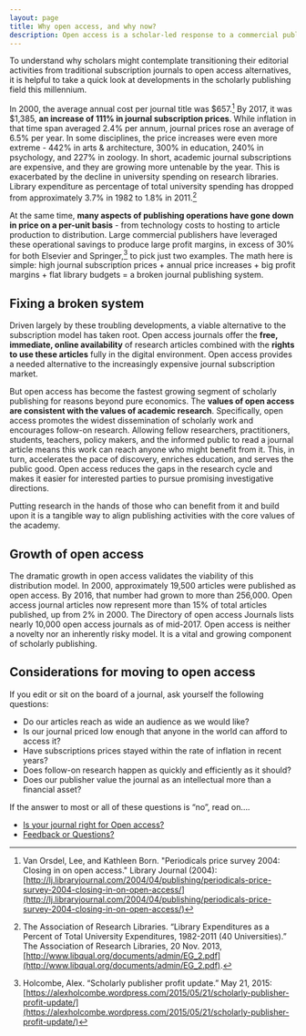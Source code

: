 ```yaml
---
layout: page
title: Why open access, and why now?
description: Open access is a scholar-led response to a commercial publishing market that is increasingly both financially unsustainable and divergent from the core values of academia.
---
```

To understand why scholars might contemplate transitioning their editorial activities from traditional subscription journals to open access alternatives, it is helpful to take a quick look at developments in the scholarly publishing field this millennium.

In 2000, the average annual cost per journal title was $657.[^footnote]  By 2017, it was $1,385, **an increase of 111% in journal subscription prices**.  While inflation in that time span averaged 2.4% per annum, journal prices rose an average of 6.5% per year.  In some disciplines, the price increases were even more extreme - 442% in arts & architecture, 300% in education, 240% in psychology, and 227% in zoology. In short, academic journal subscriptions are expensive, and they are growing more untenable by the year.  This is exacerbated by the decline in university spending on research libraries. Library expenditure as percentage of total university spending has dropped from approximately 3.7% in 1982 to 1.8% in 2011.[^footnote2]

At the same time, **many aspects of publishing operations have gone down in price on a per-unit basis** - from technology costs to hosting to article production to distribution.  Large commercial publishers have leveraged these operational savings to produce large profit margins, in excess of 30% for both Elsevier and Springer,[^footnote3] to pick just two examples.  The math here is simple:  high journal subscription prices + annual price increases + big profit margins + flat library budgets = a broken journal publishing system.

## Fixing a broken system
Driven largely by these troubling developments, a viable alternative to the subscription model has taken root.  Open access journals offer the **free, immediate, online availability** of research articles combined with the **rights to use these articles** fully in the digital environment. Open access provides a needed alternative to the increasingly expensive journal subscription market.

But open access has become the fastest growing segment of scholarly publishing for reasons beyond pure economics.  The **values of open access are consistent with the values of academic research**. Specifically, open access promotes the widest dissemination of scholarly work and encourages follow-on research.  Allowing fellow researchers, practitioners, students, teachers, policy makers, and the informed public to read a journal article means this work can reach anyone who might benefit from it.  This, in turn, accelerates the pace of discovery, enriches education, and serves the public good. Open access reduces the gaps in the research cycle and makes it easier for interested parties to pursue promising investigative directions.  

Putting research in the hands of those who can benefit from it and build upon it is a tangible way to
align publishing activities with the core values of the academy.

## Growth of open access
The dramatic growth in open access validates the viability of this distribution model.  In 2000, approximately 19,500 articles were published as open access. By 2016, that number had grown to more than 256,000. Open access journal articles now represent more than 15% of total articles published, up from 2% in 2000.  The Directory of open access Journals lists nearly 10,000 open access journals as of mid-2017.  Open access is neither a novelty nor an inherently risky model.  It is a vital and growing component of scholarly publishing.

## Considerations for moving to open access
If you edit or sit on the board of a journal, ask yourself the following questions:

* Do our articles reach as wide an audience as we would like?
* Is our journal priced low enough that anyone in the world can afford to access it?
* Have subscriptions prices stayed within the rate of inflation in recent years?
* Does follow-on research happen as quickly and efficiently as it should?
* Does our publisher value the journal as an intellectual more than a financial asset?

If the answer to most or all of these questions is “no”, read on….
<ul class="actions">
  <li><a href="{{ 'is-your-journal-right-for-open-access' | absolute_url }}" class="button special big">Is your journal right for Open access?</a></li>
  <li><a href="/contact" class="button small">Feedback or Questions?</a></li>
</ul>


[^footnote]: Van Orsdel, Lee, and Kathleen Born. "Periodicals price survey 2004: Closing in on open access." Library Journal (2004): [http://lj.libraryjournal.com/2004/04/publishing/periodicals-price-survey-2004-closing-in-on-open-access/](http://lj.libraryjournal.com/2004/04/publishing/periodicals-price-survey-2004-closing-in-on-open-access/)

[^footnote2]: The Association of Research Libraries. “Library Expenditures as a Percent of Total University Expenditures, 1982-2011 (40 Universities).” The Association of Research Libraries, 20 Nov. 2013, [http://www.libqual.org/documents/admin/EG_2.pdf](http://www.libqual.org/documents/admin/EG_2.pdf).

[^footnote3]: Holcombe, Alex. “Scholarly publisher profit update.” May 21, 2015: [https://alexholcombe.wordpress.com/2015/05/21/scholarly-publisher-profit-update/](https://alexholcombe.wordpress.com/2015/05/21/scholarly-publisher-profit-update/)
